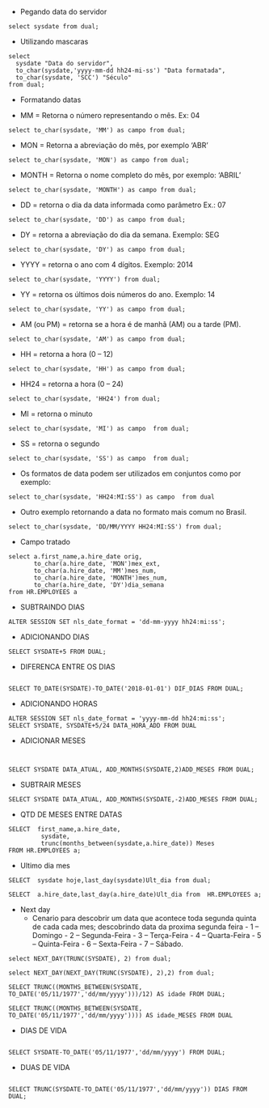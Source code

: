 - Pegando data do servidor

```
select sysdate from dual;
```

- Utilizando mascaras

```
select
  sysdate "Data do servidor",
  to_char(sysdate,'yyyy-mm-dd hh24-mi-ss') "Data formatada",
  to_char(sysdate, 'SCC') "Século"
from dual;
```

- Formatando datas

- MM = Retorna o número representando o mês. Ex: 04

```
select to_char(sysdate, 'MM') as campo from dual;
```

- MON = Retorna a abreviação do mês, por exemplo ‘ABR’

```
select to_char(sysdate, 'MON') as campo from dual;
```

- MONTH = Retorna o nome completo do mês, por exemplo: ‘ABRIL’

```
select to_char(sysdate, 'MONTH') as campo from dual;
```

- DD = retorna o dia da data informada como parâmetro Ex.: 07

```
select to_char(sysdate, 'DD') as campo from dual;
```

- DY = retorna a abreviação do dia da semana. Exemplo: SEG

```
select to_char(sysdate, 'DY') as campo from dual;
```

- YYYY = retorna o ano com 4 dígitos. Exemplo: 2014

```
select to_char(sysdate, 'YYYY') from dual;
```

- YY = retorna os últimos dois números do ano. Exemplo: 14

```
select to_char(sysdate, 'YY') as campo from dual;
```

- AM (ou PM) = retorna se a hora é de manhã (AM) ou a tarde (PM).

```
select to_char(sysdate, 'AM') as campo from dual;
```

- HH = retorna a hora (0 – 12)

```
select to_char(sysdate, 'HH') as campo from dual;
```

- HH24 = retorna a hora (0 – 24)

```
select to_char(sysdate, 'HH24') from dual;
```

- MI = retorna o minuto

```
select to_char(sysdate, 'MI') as campo  from dual;
```

- SS = retorna o segundo

```
select to_char(sysdate, 'SS') as campo  from dual;
```

- Os formatos de data podem ser utilizados em conjuntos como por exemplo:

```
select to_char(sysdate, 'HH24:MI:SS') as campo  from dual
```

- Outro exemplo retornando a data no formato mais comum no Brasil.

```
select to_char(sysdate, 'DD/MM/YYYY HH24:MI:SS') from dual;
```

- Campo tratado

```
select a.first_name,a.hire_date orig,
       to_char(a.hire_date, 'MON')mex_ext,
       to_char(a.hire_date, 'MM')mes_num,
       to_char(a.hire_date, 'MONTH')mes_num,
       to_char(a.hire_date, 'DY')dia_semana
from HR.EMPLOYEES a
```

- SUBTRAINDO DIAS

```
ALTER SESSION SET nls_date_format = 'dd-mm-yyyy hh24:mi:ss';
```

- ADICIONANDO DIAS

```
SELECT SYSDATE+5 FROM DUAL;
```

- DIFERENCA ENTRE OS DIAS

```

SELECT TO_DATE(SYSDATE)-TO_DATE('2018-01-01') DIF_DIAS FROM DUAL;
```

- ADICIONANDO HORAS

```
ALTER SESSION SET nls_date_format = 'yyyy-mm-dd hh24:mi:ss';
SELECT SYSDATE, SYSDATE+5/24 DATA_HORA_ADD FROM DUAL
```

- ADICIONAR MESES

```


SELECT SYSDATE DATA_ATUAL, ADD_MONTHS(SYSDATE,2)ADD_MESES FROM DUAL;
```

- SUBTRAIR MESES

```
SELECT SYSDATE DATA_ATUAL, ADD_MONTHS(SYSDATE,-2)ADD_MESES FROM DUAL;
```

- QTD DE MESES ENTRE DATAS

```
SELECT  first_name,a.hire_date,
         sysdate,
         trunc(months_between(sysdate,a.hire_date)) Meses
FROM HR.EMPLOYEES a;
```

- Ultimo dia mes

```
SELECT  sysdate hoje,last_day(sysdate)Ult_dia from dual;

SELECT  a.hire_date,last_day(a.hire_date)Ult_dia from  HR.EMPLOYEES a;
```

- Next day
  - Cenario para descobrir um data que acontece toda segunda quinta de cada cada mes;
    descobrindo data da proxima segunda feira - 1 – Domingo - 2 – Segunda-Feira - 3 – Terça-Feira - 4 – Quarta-Feira - 5 – Quinta-Feira - 6 – Sexta-Feira - 7 – Sábado.

```
select NEXT_DAY(TRUNC(SYSDATE), 2) from dual;

select NEXT_DAY(NEXT_DAY(TRUNC(SYSDATE), 2),2) from dual;

SELECT TRUNC((MONTHS_BETWEEN(SYSDATE, TO_DATE('05/11/1977','dd/mm/yyyy')))/12) AS idade FROM DUAL;

SELECT TRUNC((MONTHS_BETWEEN(SYSDATE, TO_DATE('05/11/1977','dd/mm/yyyy')))) AS idade_MESES FROM DUAL

```

- DIAS DE VIDA

```

SELECT SYSDATE-TO_DATE('05/11/1977','dd/mm/yyyy') FROM DUAL;

```

- DUAS DE VIDA

```

SELECT TRUNC(SYSDATE-TO_DATE('05/11/1977','dd/mm/yyyy')) DIAS FROM DUAL;

```
